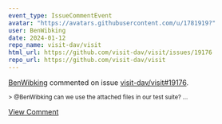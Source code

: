 ```yaml
---
event_type: IssueCommentEvent
avatar: "https://avatars.githubusercontent.com/u/1781919?"
user: BenWibking
date: 2024-01-12
repo_name: visit-dav/visit
html_url: https://github.com/visit-dav/visit/issues/19176
repo_url: https://github.com/visit-dav/visit
---
```


<a href='https://github.com/BenWibking' target='_blank'>BenWibking</a> commented on issue <a href='https://github.com/visit-dav/visit/issues/19176' target='_blank'>visit-dav/visit#19176</a>.

<small>> @BenWibking can we use the attached files in our test suite?...</small>

<a href='https://github.com/visit-dav/visit/issues/19176' target='_blank'>View Comment</a>